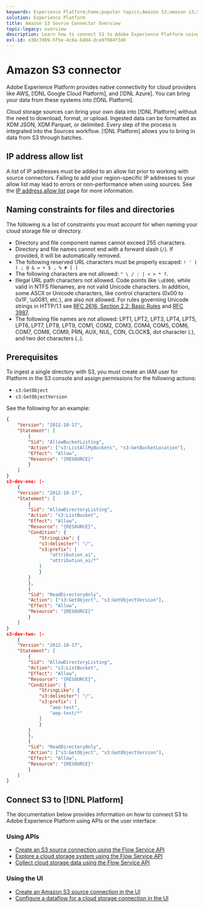 ```yaml
---
keywords: Experience Platform;home;popular topics;Amazon S3;amazon s3;S3;s3
solution: Experience Platform
title: Amazon S3 Source Connector Overview
topic-legacy: overview
description: Learn how to connect S3 to Adobe Experience Platform using APIs or the user interface.
exl-id: e38c7d09-5f5e-4c8a-b494-dce9f984f3d8
---
```

# Amazon S3 connector

Adobe Experience Platform provides native connectivity for cloud providers like AWS, [!DNL Google Cloud Platform], and [!DNL Azure]. You can bring your data from these systems into [!DNL Platform].

Cloud storage sources can bring your own data into [!DNL Platform] without the need to download, format, or upload. Ingested data can be formatted as XDM JSON, XDM Parquet, or delimited. Every step of the process is integrated into the Sources workflow. [!DNL Platform] allows you to bring in data from S3 through batches.

## IP address allow list

A list of IP addresses must be added to an allow list prior to working with source connectors. Failing to add your region-specific IP addresses to your allow list may lead to errors or non-performance when using sources. See the [IP address allow list](../../ip-address-allow-list.md) page for more information.

## Naming constraints for files and directories

The following is a list of constraints you must account for when naming your cloud storage file or directory.

- Directory and file component names cannot exceed 255 characters.
- Directory and file names cannot end with a forward slash (`/`). If provided, it will be automatically removed.
- The following reserved URL characters must be properly escaped: `! ' ( ) ; @ & = + $ , % # [ ]`
- The following characters are not allowed: `" \ / : | < > * ?`.
- Illegal URL path characters not allowed. Code points like `\uE000`, while valid in NTFS filenames, are not valid Unicode characters. In addition, some ASCII or Unicode characters, like control characters (0x00 to 0x1F, \u0081, etc.), are also not allowed. For rules governing Unicode strings in HTTP/1.1 see [RFC 2616, Section 2.2: Basic Rules](https://www.ietf.org/rfc/rfc2616.txt) and [RFC 3987](https://www.ietf.org/rfc/rfc3987.txt).
- The following file names are not allowed: LPT1, LPT2, LPT3, LPT4, LPT5, LPT6, LPT7, LPT8, LPT9, COM1, COM2, COM3, COM4, COM5, COM6, COM7, COM8, COM9, PRN, AUX, NUL, CON, CLOCK$, dot character (.), and two dot characters (..).

## Prerequisites

To ingest a single directory with S3, you must create an IAM user for Platform in the S3 console and assign permissions for the following actions:

- `s3:GetObject`
- `s3:GetObjectVersion`

See the following for an example:

```json
{
    "Version": "2012-10-17",
    "Statement": [
        {
        "Sid": "AllowBucketListing",
        "Action": ["s3:ListAllMyBuckets", "s3:GetBucketLocation"],
        "Effect": "Allow",
        "Resource": "{RESOURCE}"
        }
    ]
}
s3-dev-one: |-
    {
    "Version": "2012-10-17",
    "Statement": [
        {
        "Sid": "AllowDirectoryListing",
        "Action": "s3:ListBucket",
        "Effect": "Allow",
        "Resource": "{RESOURCE}",
        "Condition": {
            "StringLike": {
            "s3:delimiter": "/",
            "s3:prefix": [
                "attribution_ai",
                "attribution_ai/*"
            ]
            }
        }
        },
        {
        "Sid": "ReadDirectoryOnly",
        "Action": ["s3:GetObject", "s3:GetObjectVersion"],
        "Effect": "Allow",
        "Resource": "{RESOURCE}"
        }
    ]
}
s3-dev-two: |-
    {
    "Version": "2012-10-17",
    "Statement": [
        {
        "Sid": "AllowDirectoryListing",
        "Action": "s3:ListBucket",
        "Effect": "Allow",
        "Resource": "{RESOURCE}",
        "Condition": {
            "StringLike": {
            "s3:delimiter": "/",
            "s3:prefix": [
                "aep-test",
                "aep-test/*"
            ]
            }
        }
        },
        {
        "Sid": "ReadDirectoryOnly",
        "Action": ["s3:GetObject", "s3:GetObjectVersion"],
        "Effect": "Allow",
        "Resource": "{RESOURCE}"
        }
    ]
}
```

## Connect S3 to [!DNL Platform]

The documentation below provides information on how to connect S3 to Adobe Experience Platform using APIs or the user interface:

### Using APIs

- [Create an S3 source connection using the Flow Service API](../../tutorials/api/create/cloud-storage/s3.md)
- [Explore a cloud storage system using the Flow Service API](../../tutorials/api/explore/cloud-storage.md)
- [Collect cloud storage data using the Flow Service API](../../tutorials/api/collect/cloud-storage.md)

### Using the UI

- [Create an Amazon S3 source connection in the UI](../../tutorials/ui/create/cloud-storage/s3.md)
- [Configure a dataflow for a cloud storage connection in the UI](../../tutorials/ui/dataflow/batch/cloud-storage.md)
